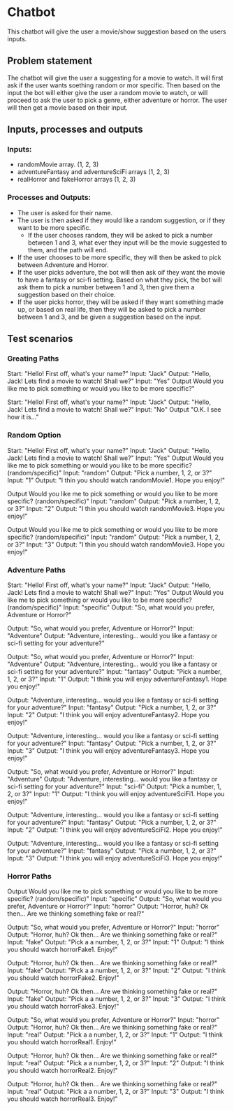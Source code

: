 # Chatbot

This chatbot will give the user a movie/show suggestion based on the users inputs.

## Problem statement

The chatbot will give the user a suggesting for a movie to watch. It will first ask if the user wants soething random or mor specific. Then based on the input the bot will either give the user a random movie to watch, or will proceed to ask the user to pick a genre, either adventure or horror. The user will then get a movie based on their input.

## Inputs, processes and outputs

### Inputs:

- randomMovie array. (1, 2, 3)
- adventureFantasy and adventureSciFi arrays (1, 2, 3)
- realHorror and fakeHorror arrays (1, 2, 3)

### Processes and Outputs:

- The user is asked for their name.
- The user is then asked if they would like a random suggestion, or if they want to be more specific.
  - If the user chooses random, they will be asked to pick a number between 1 and 3, what ever they input will be the movie suggested to them, and the path will end.
- If the user chooses to be more specific, they will then be asked to pick between Adventure and Horror.
- If the user picks adventure, the bot will then ask oif they want the movie to have a fantasy or sci-fi setting. Based on what they pick, the bot will ask them to pick a number between 1 and 3, then give them a suggestion based on their choice.
- If the user picks horror, they will be asked if they want something made up, or based on real life, then they will be asked to pick a number between 1 and 3, and be given a suggestion based on the input.

## Test scenarios

### Greating Paths

Start: "Hello! First off, what's your name?"
Input: "Jack"
Output: "Hello, Jack! Lets find a movie to watch! Shall we?"
Input: "Yes"
Output Would you like me to pick something or would you like to be more specific?"

Start: "Hello! First off, what's your name?"
Input: "Jack"
Output: "Hello, Jack! Lets find a movie to watch! Shall we?"
Input: "No"
Output "O.K. I see how it is..."

### Random Option

Start: "Hello! First off, what's your name?"
Input: "Jack"
Output: "Hello, Jack! Lets find a movie to watch! Shall we?"
Input: "Yes"
Output Would you like me to pick something or would you like to be more specific? (random/specific)"
Input: "random"
Output: "Pick a number, 1, 2, or 3?"
Input: "1"
Output: "I thin you should watch randomMovie1. Hope you enjoy!"

Output Would you like me to pick something or would you like to be more specific? (random/specific)"
Input: "random"
Output: "Pick a number, 1, 2, or 3?"
Input: "2"
Output: "I thin you should watch randomMovie3. Hope you enjoy!"

Output Would you like me to pick something or would you like to be more specific? (random/specific)"
Input: "random"
Output: "Pick a number, 1, 2, or 3?"
Input: "3"
Output: "I thin you should watch randomMovie3. Hope you enjoy!"

### Adventure Paths

Start: "Hello! First off, what's your name?"
Input: "Jack"
Output: "Hello, Jack! Lets find a movie to watch! Shall we?"
Input: "Yes"
Output Would you like me to pick something or would you like to be more specific? (random/specific)"
Input: "specific"
Output: "So, what would you prefer, Adventure or Horror?"

Output: "So, what would you prefer, Adventure or Horror?"
Input: "Adventure"
Output: "Adventure, interesting... would you like a fantasy or sci-fi setting for your adventure?"

Output: "So, what would you prefer, Adventure or Horror?"
Input: "Adventure"
Output: "Adventure, interesting... would you like a fantasy or sci-fi setting for your adventure?"
Input: "fantasy"
Output: "Pick a number, 1, 2, or 3?"
Input: "1"
Output: "I think you will enjoy adventureFantasy1. Hope you enjoy!"

Output: "Adventure, interesting... would you like a fantasy or sci-fi setting for your adventure?"
Input: "fantasy"
Output: "Pick a number, 1, 2, or 3?"
Input: "2"
Output: "I think you will enjoy adventureFantasy2. Hope you enjoy!"

Output: "Adventure, interesting... would you like a fantasy or sci-fi setting for your adventure?"
Input: "fantasy"
Output: "Pick a number, 1, 2, or 3?"
Input: "3"
Output: "I think you will enjoy adventureFantasy3. Hope you enjoy!"

Output: "So, what would you prefer, Adventure or Horror?"
Input: "Adventure"
Output: "Adventure, interesting... would you like a fantasy or sci-fi setting for your adventure?"
Input: "sci-fi"
Output: "Pick a number, 1, 2, or 3?"
Input: "1"
Output: "I think you will enjoy adventureSciFi1. Hope you enjoy!"

Output: "Adventure, interesting... would you like a fantasy or sci-fi setting for your adventure?"
Input: "fantasy"
Output: "Pick a number, 1, 2, or 3?"
Input: "2"
Output: "I think you will enjoy adventureSciFi2. Hope you enjoy!"

Output: "Adventure, interesting... would you like a fantasy or sci-fi setting for your adventure?"
Input: "fantasy"
Output: "Pick a number, 1, 2, or 3?"
Input: "3"
Output: "I think you will enjoy adventureSciFi3. Hope you enjoy!"

### Horror Paths

Output Would you like me to pick something or would you like to be more specific? (random/specific)"
Input: "specific"
Output: "So, what would you prefer, Adventure or Horror?"
Input: "horror"
Output: "Horror, huh? Ok then... Are we thinking something fake or real?"

Output: "So, what would you prefer, Adventure or Horror?"
Input: "horror"
Output: "Horror, huh? Ok then... Are we thinking something fake or real?"
Input: "fake"
Output: "Pick a a number, 1, 2, or 3?"
Input: "1"
Output: "I think you should watch horrorFake1. Enjoy!"

Output: "Horror, huh? Ok then... Are we thinking something fake or real?"
Input: "fake"
Output: "Pick a a number, 1, 2, or 3?"
Input: "2"
Output: "I think you should watch horrorFake2. Enjoy!"

Output: "Horror, huh? Ok then... Are we thinking something fake or real?"
Input: "fake"
Output: "Pick a a number, 1, 2, or 3?"
Input: "3"
Output: "I think you should watch horrorFake3. Enjoy!"

Output: "So, what would you prefer, Adventure or Horror?"
Input: "horror"
Output: "Horror, huh? Ok then... Are we thinking something fake or real?"
Input: "real"
Output: "Pick a a number, 1, 2, or 3?"
Input: "1"
Output: "I think you should watch horrorReal1. Enjoy!"

Output: "Horror, huh? Ok then... Are we thinking something fake or real?"
Input: "real"
Output: "Pick a a number, 1, 2, or 3?"
Input: "2"
Output: "I think you should watch horrorReal2. Enjoy!"

Output: "Horror, huh? Ok then... Are we thinking something fake or real?"
Input: "real"
Output: "Pick a a number, 1, 2, or 3?"
Input: "3"
Output: "I think you should watch horrorReal3. Enjoy!"
